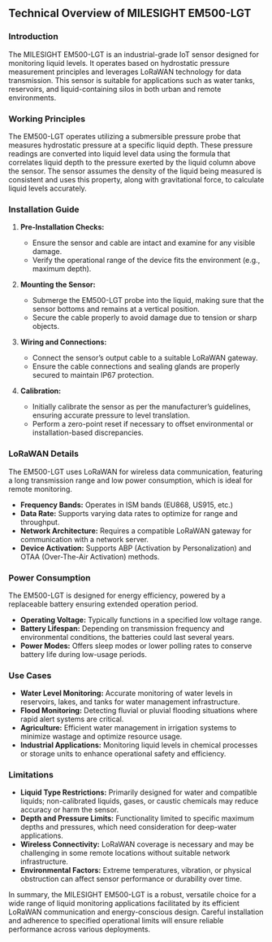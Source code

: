 ## Technical Overview of MILESIGHT EM500-LGT

### Introduction
The MILESIGHT EM500-LGT is an industrial-grade IoT sensor designed for monitoring liquid levels. It operates based on hydrostatic pressure measurement principles and leverages LoRaWAN technology for data transmission. This sensor is suitable for applications such as water tanks, reservoirs, and liquid-containing silos in both urban and remote environments.

### Working Principles
The EM500-LGT operates utilizing a submersible pressure probe that measures hydrostatic pressure at a specific liquid depth. These pressure readings are converted into liquid level data using the formula that correlates liquid depth to the pressure exerted by the liquid column above the sensor. The sensor assumes the density of the liquid being measured is consistent and uses this property, along with gravitational force, to calculate liquid levels accurately.

### Installation Guide
1. **Pre-Installation Checks:**
   - Ensure the sensor and cable are intact and examine for any visible damage.
   - Verify the operational range of the device fits the environment (e.g., maximum depth).
   
2. **Mounting the Sensor:**
   - Submerge the EM500-LGT probe into the liquid, making sure that the sensor bottoms and remains at a vertical position.
   - Secure the cable properly to avoid damage due to tension or sharp objects.

3. **Wiring and Connections:**
   - Connect the sensor’s output cable to a suitable LoRaWAN gateway.
   - Ensure the cable connections and sealing glands are properly secured to maintain IP67 protection.

4. **Calibration:**
   - Initially calibrate the sensor as per the manufacturer’s guidelines, ensuring accurate pressure to level translation.
   - Perform a zero-point reset if necessary to offset environmental or installation-based discrepancies.

### LoRaWAN Details
The EM500-LGT uses LoRaWAN for wireless data communication, featuring a long transmission range and low power consumption, which is ideal for remote monitoring.

- **Frequency Bands:** Operates in ISM bands (EU868, US915, etc.)
- **Data Rate:** Supports varying data rates to optimize for range and throughput.
- **Network Architecture:** Requires a compatible LoRaWAN gateway for communication with a network server.
- **Device Activation:** Supports ABP (Activation by Personalization) and OTAA (Over-The-Air Activation) methods.

### Power Consumption
The EM500-LGT is designed for energy efficiency, powered by a replaceable battery ensuring extended operation period.

- **Operating Voltage:** Typically functions in a specified low voltage range.
- **Battery Lifespan:** Depending on transmission frequency and environmental conditions, the batteries could last several years.
- **Power Modes:** Offers sleep modes or lower polling rates to conserve battery life during low-usage periods.

### Use Cases
- **Water Level Monitoring:** Accurate monitoring of water levels in reservoirs, lakes, and tanks for water management infrastructure.
- **Flood Monitoring:** Detecting fluvial or pluvial flooding situations where rapid alert systems are critical.
- **Agriculture:** Efficient water management in irrigation systems to minimize wastage and optimize resource usage.
- **Industrial Applications:** Monitoring liquid levels in chemical processes or storage units to enhance operational safety and efficiency.

### Limitations
- **Liquid Type Restrictions:** Primarily designed for water and compatible liquids; non-calibrated liquids, gases, or caustic chemicals may reduce accuracy or harm the sensor.
- **Depth and Pressure Limits:** Functionality limited to specific maximum depths and pressures, which need consideration for deep-water applications.
- **Wireless Connectivity:** LoRaWAN coverage is necessary and may be challenging in some remote locations without suitable network infrastructure.
- **Environmental Factors:** Extreme temperatures, vibration, or physical obstruction can affect sensor performance or durability over time.

In summary, the MILESIGHT EM500-LGT is a robust, versatile choice for a wide range of liquid monitoring applications facilitated by its efficient LoRaWAN communication and energy-conscious design. Careful installation and adherence to specified operational limits will ensure reliable performance across various deployments.